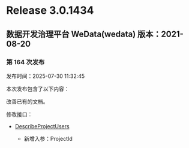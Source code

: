 # Release 3.0.1434

## 数据开发治理平台 WeData(wedata) 版本：2021-08-20

### 第 164 次发布

发布时间：2025-07-30 11:32:45

本次发布包含了以下内容：

改善已有的文档。

修改接口：

* [DescribeProjectUsers](https://cloud.tencent.com/document/api/1267/111852)

	* 新增入参：ProjectId




